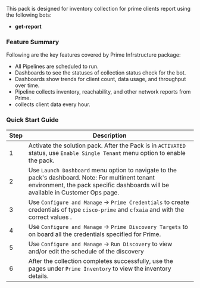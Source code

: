 This pack is designed for inventory collection for prime clients report using the following bots:  
  
- **get-report**  


### Feature Summary

Following are the key features covered by Prime Infrstructure package:

- All Pipelines are scheduled to run.
- Dashboards to see the statuses of collection status check for the bot.
- Dashboards show trends for client count, data usage, and throughput over time.
- Pipeline collects inventory, reachability, and other network reports from Prime.
- collects client data every hour. 


### Quick Start Guide  
   
| Step | Description                                                                                                                                                                          |  
|------|--------------------------------------------------------------------------------------------------------------------------------------------------------------------------------------|  
| 1    | Activate the solution pack. After the Pack is in `ACTIVATED` status, use `Enable Single Tenant` menu option to enable the pack.                                                      |  
| 2    | Use `Launch Dashboard` menu option to navigate to the pack's dashboard. Note: For multinent tenant environment, the pack specific dashboards will be available in Customer Ops page. |     
| 3    | Use `Configure and Manage` ->  `Prime Credentials` to create credentials of type `cisco-prime` and `cfxaia` and with the correct values .                                            |   
| 4    | Use `Configure and Manage` -> `Prime Discovery Targets` to on board all the credentials specified for Prime.                                                                         |
| 5    | Use `Configure and Manage` ->  `Run Discovery` to view and/or edit the schedule of the discovery                                                                                     |  
| 6    | After the collection completes successfully, use the pages under `Prime Inventory` to view the inventory details.                                                                    |   
   